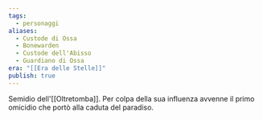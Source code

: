 ```yaml
---
tags:
  - personaggi
aliases:
  - Custode di Ossa
  - Bonewarden
  - Custode dell'Abisso
  - Guardiano di Ossa
era: "[[Era delle Stelle]]"
publish: true
---
```

Semidio dell'[[Oltretomba]]. Per colpa della sua influenza avvenne il primo omicidio che portò alla caduta del paradiso.